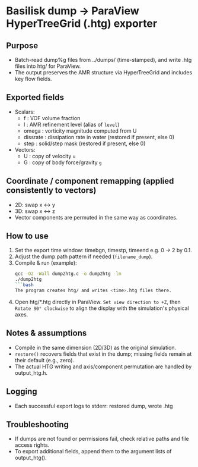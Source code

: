 # Basilisk dump → ParaView HyperTreeGrid (.htg) exporter

## Purpose
- Batch-read dump%g files from ../dumps/ (time-stamped), and write .htg files into htg/ for ParaView.
- The output preserves the AMR structure via HyperTreeGrid and includes key flow fields.
 
## Exported fields
- Scalars:
  - f         : VOF volume fraction
  - l         : AMR refinement level (alias of `level`)
  - omega     : vorticity magnitude computed from U
  - dissrate  : dissipation rate in water (restored if present, else 0)
  - step      : solid/step mask (restored if present, else 0)
- Vectors:
  - U         : copy of velocity `u`
  - G         : copy of body force/gravity `g`

## Coordinate / component remapping (applied consistently to vectors)
- 2D: swap x ↔ y
- 3D: swap x ↔ z
- Vector components are permuted in the same way as coordinates.
 
## How to use
1) Set the export time window:
   timebgn, timestp, timeend
   e.g. 0 → 2 by 0.1.
2) Adjust the dump path pattern if needed (`filename_dump`).
3) Compile & run (example):
   ```bash
   qcc -O2 -Wall dump2htg.c -o dump2htg -lm
   ./dump2htg
   ```bash
   The program creates htg/ and writes <time>.htg files there.
4) Open htg/*.htg directly in ParaView.
   `Set view direction to +Z`, then `Rotate 90° clockwise` to align the display with the simulation's physical axes.
 
 ## Notes & assumptions
 - Compile in the same dimension (2D/3D) as the original simulation.
 - `restore()` recovers fields that exist in the dump; missing fields remain at their default (e.g., zero).
 - The actual HTG writing and axis/component permutation are handled by output_htg.h.
 
 ## Logging
 - Each successful export logs to stderr:
   restored dump<time>, wrote <time>.htg
 
 ## Troubleshooting
 - If dumps are not found or permissions fail, check relative paths and file access rights.
 - To export additional fields, append them to the argument lists of output_htg().




